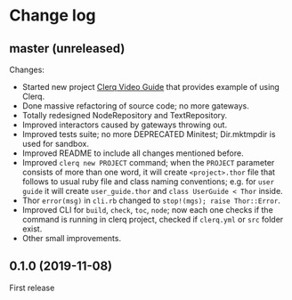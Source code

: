 # Change log

## master (unreleased)

Changes:

* Started new project [Clerq Video Guide](https://github.com/nvoynov/clerq-video-guide) that provides example of using Clerq.
* Done massive refactoring of source code; no more gateways.
* Totally redesigned NodeRepository and TextRepository.
* Improved interactors caused by gateways throwing out.
* Improved tests suite; no more DEPRECATED Minitest; Dir.mktmpdir is used for sandbox.
* Improved README to include all changes mentioned before.
* Improved `clerq new PROJECT` command; when the `PROJECT` parameter consists of more than one word, it will create `<project>.thor` file that follows to usual ruby file and class naming conventions; e.g. for `user guide` it will create `user_guide.thor` and `class UserGuide < Thor` inside.
 * Thor `error(msg)` in `cli.rb` changed to `stop!(mgs); raise Thor::Error`.
 * Improved CLI for `build`, `check`, `toc`, `node`; now each one checks if the command is running in clerq project, checked if `clerq.yml` or `src` folder exist.
 * Other small improvements.

## 0.1.0 (2019-11-08)

First release
